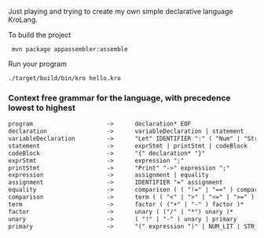 Just playing and trying to create my own simple declarative language KroLang.

To build the project

```shell
 mvn package appassembler:assemble
```

Run your program

```shell
./target/build/bin/kro hello.kro
```
### Context free grammar for the language, with precedence lowest to highest
```markdown
program                     ->      declaration* EOF
declaration                 ->      variableDeclaration | statement
variableDeclaration         ->      "Let" IDENTIFIER ":" ( "Num" | "Str" ) ( "=" expression ) ? ";"
statement                   ->      exprStmt | printStmt | codeBlock
codeBlock                   ->      "{" declaration* "}"
exprStmt                    ->      expression ";"
printStmt                   ->      "Print" "->" expression ";"
expression                  ->      assignment | equality
assignment                  ->      IDENTIFIER "=" assignment
equality                    ->      comparison ( ( "!=" | "==" ) comparison )*
comparison                  ->      term ( ( "<" | ">" | "<=" | ">=" ) term )*
term                        ->      factor ( ("+" | "-" ) factor )*
factor                      ->      unary ( ("/" | "*") unary )*
unary                       ->      ( "!" | "-" ) unary | primary
primary                     ->      "(" expression ")" | NUM_LIT | STR_LIT | "True" | "False" | "Nil" | IDENTIFIER
```
